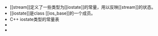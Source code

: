 - [[stream]]定义了一些类型为[[iostate]]的常量，用以反映[[stream]]的状态。
- [[iostate]]是class [[ios_base]]的一个成员。
- C++ iostate类型的常量表
-
-